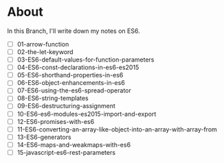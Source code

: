 # About

In this Branch, I'll write down my notes on ES6.

- [ ] 01-arrow-function
- [ ] 02-the-let-keyword
- [ ] 03-ES6-default-values-for-function-parameters
- [ ] 04-ES6-const-declarations-in-es6-es2015
- [ ] 05-ES6-shorthand-properties-in-es6
- [ ] 06-ES6-object-enhancements-in-es6
- [ ] 07-ES6-using-the-es6-spread-operator
- [ ] 08-ES6-string-templates
- [ ] 09-ES6-destructuring-assignment
- [ ] 10-ES6-es6-modules-es2015-import-and-export
- [ ] 12-ES6-promises-with-es6
- [ ] 11-ES6-converting-an-array-like-object-into-an-array-with-array-from
- [ ] 13-ES6-generators
- [ ] 14-ES6-maps-and-weakmaps-with-es6
- [ ] 15-javascript-es6-rest-parameters
